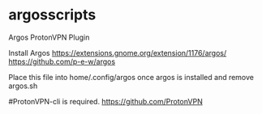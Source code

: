 # argosscripts

Argos ProtonVPN Plugin

Install Argos https://extensions.gnome.org/extension/1176/argos/ 
https://github.com/p-e-w/argos

Place this file into home/.config/argos once argos is installed and remove argos.sh

#ProtonVPN-cli is required. https://github.com/ProtonVPN

